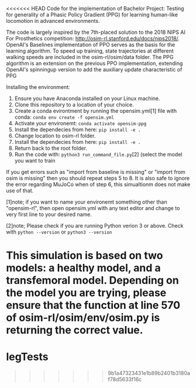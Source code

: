<<<<<<< HEAD
Code for the implementation of Bachelor Project: Testing for generality of a Phasic Policy Gradient (PPG) for learning human-like locomotion in advanced environments.

The code is largely inspired by the 7th-placed solution to the 2018 NIPS AI For Prosthetics competition: http://osim-rl.stanford.edu/docs/nips2018/. OpenAI's Baselines implementation of PPO serves as the basis for the learning algorithm. To speed up training, state trajectories at different walking speeds are included in the osim-rl/osim/data folder. The PPG algorithm is an extension on the previous PPO implementation, extending OpenAI's spinningup version to add the auxiliary update characteristic of PPG

Installing the environment:
1. Ensure you have Anaconda installed on your Linux machine. 
1. Clone this repository to a location of your choice.
1. Create a conda evirontment by running the opensim.yml[1] file with conda: `conda env create -f opensim.yml`
1. Activate your environemt: `conda activate opensim-ppg`
1. Install the dependecies from here: `pip install -e .`
1. Change location to osim-rl folder.
1. Install the dependecies from here: `pip install -e .` 
1. Return back to the root folder.
1. Run the code with: `python3 run_command_file.py`[2] (select the model you want to train

If you get errors such as "import from baseline is missing" or "import from osim is missing" then you should repeat steps 5 to 8. It is also safe to ignore the error regarding MuJoCo when of step 6, this simualtionm does not make use of that.

[1]note; if you want to name your environemt something other than "opensim-rl", then open opensim.yml with any text editor and change to very first line to your desired name.

[2]note; Please check if you are running Python verion 3 or above. Check with `python --version` or `python3 --version`

This simulation is based on two models: a healthy model, and a transfemoral model. Depending on the model you are trying, please ensure that the function at line 570 of osim-rl/osim/env/osim.py is returning the correct value.
=======
# legTests
>>>>>>> 9b1a47323431e1b89b2401b3180af78d5633f16c
